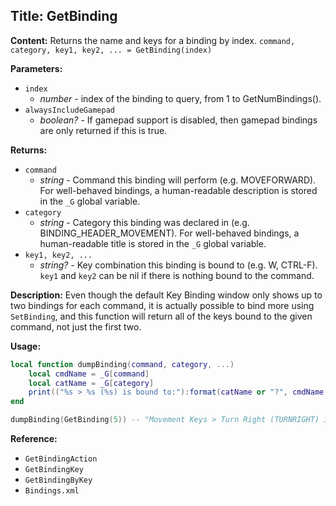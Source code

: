 ## Title: GetBinding

**Content:**
Returns the name and keys for a binding by index.
`command, category, key1, key2, ... = GetBinding(index)`

**Parameters:**
- `index`
  - *number* - index of the binding to query, from 1 to GetNumBindings().
- `alwaysIncludeGamepad`
  - *boolean?* - If gamepad support is disabled, then gamepad bindings are only returned if this is true.

**Returns:**
- `command`
  - *string* - Command this binding will perform (e.g. MOVEFORWARD). For well-behaved bindings, a human-readable description is stored in the `_G` global variable.
- `category`
  - *string* - Category this binding was declared in (e.g. BINDING_HEADER_MOVEMENT). For well-behaved bindings, a human-readable title is stored in the `_G` global variable.
- `key1, key2, ...`
  - *string?* - Key combination this binding is bound to (e.g. W, CTRL-F). `key1` and `key2` can be nil if there is nothing bound to the command.

**Description:**
Even though the default Key Binding window only shows up to two bindings for each command, it is actually possible to bind more using `SetBinding`, and this function will return all of the keys bound to the given command, not just the first two.

**Usage:**
```lua
local function dumpBinding(command, category, ...)
    local cmdName = _G[command]
    local catName = _G[category]
    print(("%s > %s (%s) is bound to:"):format(catName or "?", cmdName or "?", command), strjoin(", ", ...))
end

dumpBinding(GetBinding(5)) -- "Movement Keys > Turn Right (TURNRIGHT) is bound to: D, RIGHT"
```

**Reference:**
- `GetBindingAction`
- `GetBindingKey`
- `GetBindingByKey`
- `Bindings.xml`